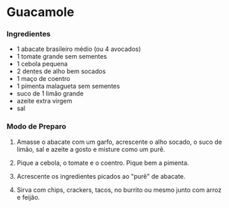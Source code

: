 # Guacamole

### Ingredientes

 - 1 abacate brasileiro médio (ou 4 avocados)
 - 1 tomate grande sem sementes
 - 1 cebola pequena
 - 2 dentes de alho bem socados
 - 1 maço de coentro
 - 1 pimenta malagueta sem sementes
 - suco de 1 limão grande
 - azeite extra virgem
 - sal

### Modo de Preparo

 1. Amasse o abacate com um garfo, acrescente o alho socado, o suco de limão, sal e azeite a gosto e misture como um purê.

 2. Pique a cebola, o tomate e o coentro. Pique bem a pimenta.

 3. Acrescente os ingredientes picados ao "purê" de abacate.

 4. Sirva com chips, crackers, tacos, no burrito ou mesmo junto com arroz e feijão.